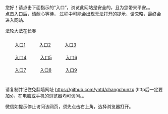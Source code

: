 您好！请点击下面指示的“入口”，浏览此网站是安全的，且为您带来平安。。 <br/>
点击入口后，请耐心等待， 过程中可能会出现无法打开的提示，请忽略，最终会进入网站. </br>

法轮大法在长春<br/>
<div style="padding:10px"><a style="margin:20px" target="_blank" href="https://d2q27vt6k1cfwq.cloudfront.net/2Qpsp?sjekrhvq" id="ccLink1" rel="nofollow">入口1</a> <a target="_blank" style="margin:20px" href="https://d2dfj07mql7jd1.cloudfront.net/2Qpsp?gcrmpgz" id="ccLink2" rel="nofollow">入口2</a> <a style="margin:20px" target="_blank" href="https://d1kpfjypmk850p.cloudfront.net/2Qpsp?qpzuxr" id="ccLink3" rel="nofollow">入口3</a></div>

<div style="padding:10px" ><a style="margin:20px" target="_blank" href="https://d2q27vt6k1cfwq.cloudfront.net/2Qpsp?sjekrhvq" id="ccLink4" rel="nofollow">入口4</a> <a style="margin:20px" href="https://d2dfj07mql7jd1.cloudfront.net/2Qpsp?gcrmpgz" target="_blank" id="ccLink5" rel="nofollow">入口5</a> <a style="margin:20px" href="https://d1kpfjypmk850p.cloudfront.net/2Qpsp?qpzuxr" target="_blank" id="ccLink6" rel="nofollow">入口6</a></div>

<div style="padding:10px"><a style="margin:20px" target="_blank" href="https://d2q27vt6k1cfwq.cloudfront.net/2Qpsp?sjekrhvq" id="ccLink7" rel="nofollow">入口7</a> <a style="margin:20px" href="https://d2dfj07mql7jd1.cloudfront.net/2Qpsp?gcrmpgz" target="_blank" id="ccLink8" rel="nofollow">入口8</a> <a style="margin:20px" target="_blank" href="https://d1kpfjypmk850p.cloudfront.net/2Qpsp?qpzuxr" id="ccLink9" rel="nofollow">入口9</a></div>

<br/>



请复制并记住免翻墙网址 https://github.com/yntd/changchunzx (http后一定要加s)，在电脑或手机的浏览器均可访问。。<br/>

微信如提示停止访问该网页，须先点击右上角，选择浏览器打开。
